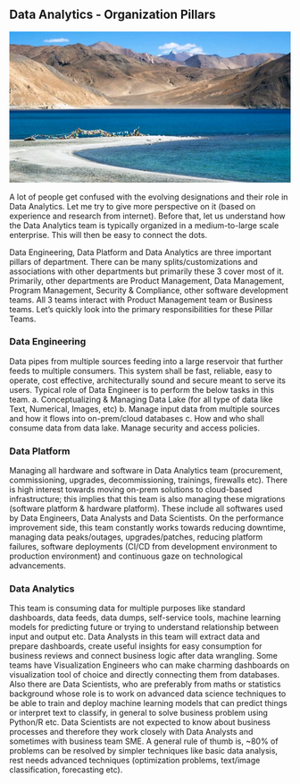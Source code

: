 ## Data Analytics - Organization Pillars

![](/images/01Leh.jpg "One of its kind scenery from Pangong Lake, Leh")


A lot of people get confused with the evolving designations and their role in Data Analytics. Let me try to give more perspective on it (based on experience and research from internet). Before that, let us understand how the Data Analytics team is typically organized in a medium-to-large scale enterprise. This will then be easy to connect the dots.

Data Engineering, Data Platform and Data Analytics are three important pillars of department. There can be many splits/customizations and associations with other departments but primarily these 3 cover most of it. Primarily, other departments are Product Management, Data Management, Program Management, Security & Compliance, other software development teams. All 3 teams interact with Product Management team or Business teams. Let’s quickly look into the primary responsibilities for these Pillar Teams.



### Data Engineering
Data pipes from multiple sources feeding into a large reservoir that further feeds to multiple consumers. This system shall be fast, reliable, easy to operate, cost effective, architecturally sound and secure meant to serve its users. Typical role of Data Engineer is to perform the below tasks in this team.
a.	Conceptualizing & Managing Data Lake (for all type of data like Text, Numerical, Images, etc)
b.	Manage input data from multiple sources and how it flows into on-prem/cloud databases
c.	How and who shall consume data from data lake. Manage security and access policies.


### Data Platform
Managing all hardware and software in Data Analytics team (procurement, commissioning, upgrades, decommissioning, trainings, firewalls etc). There is high interest towards moving on-prem solutions to cloud-based infrastructure; this implies that this team is also managing these migrations (software platform & hardware platform). These include all softwares used by Data Engineers, Data Analysts and Data Scientists. On the performance improvement side, this team constantly works towards reducing downtime, managing data peaks/outages, upgrades/patches, reducing platform failures, software deployments (CI/CD from development environment to production environment) and continuous gaze on technological advancements.


### Data Analytics
This team is consuming data for multiple purposes like standard dashboards, data feeds, data dumps, self-service tools, machine learning models for predicting future or trying to understand relationship between input and output etc. Data Analysts in this team will extract data and prepare dashboards, create useful insights for easy consumption for business reviews and connect business logic after data wrangling.
Some teams have Visualization Engineers who can make charming dashboards on visualization tool of choice and directly connecting them from databases.
Also there are Data Scientists, who are preferably from maths or statistics background whose role is to work on advanced data science techniques to be able to train and deploy machine learning models that can predict things or interpret text to classify, in general to solve business problem using Python/R etc. Data Scientists are not expected to know about business processes and therefore they work closely with Data Analysts and sometimes with business team SME.
A general rule of thumb is, ~80% of problems can be resolved by simpler techniques like basic data analysis, rest needs advanced techniques (optimization problems, text/image classification, forecasting etc).
